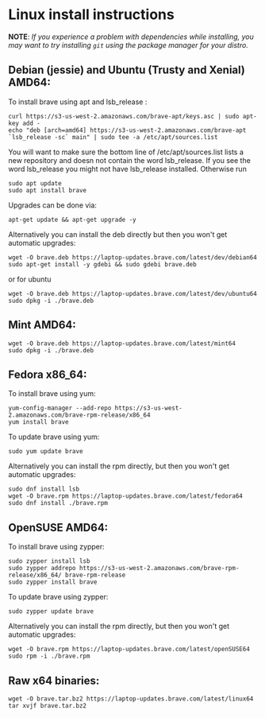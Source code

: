 # Linux install instructions

**NOTE**: _If you experience a problem with dependencies while installing, you may
want to try installing `git` using the package manager for your distro._

## Debian (jessie) and Ubuntu (Trusty and Xenial) AMD64:
To install brave using apt and lsb\_release :

``` 
curl https://s3-us-west-2.amazonaws.com/brave-apt/keys.asc | sudo apt-key add -
echo "deb [arch=amd64] https://s3-us-west-2.amazonaws.com/brave-apt `lsb_release -sc` main" | sudo tee -a /etc/apt/sources.list
```

You will want to make sure the bottom line of /etc/apt/sources.list lists a new repository and doesn not contain the word lsb\_release. If you see the word lsb\_release you might not have lsb\_release installed. Otherwise run

```
sudo apt update
sudo apt install brave
```

Upgrades can be done via:
```
apt-get update && apt-get upgrade -y
```

Alternatively you can install the deb directly but then you won't get automatic upgrades:

```
wget -O brave.deb https://laptop-updates.brave.com/latest/dev/debian64
sudo apt-get install -y gdebi && sudo gdebi brave.deb
```
or for ubuntu
```
wget -O brave.deb https://laptop-updates.brave.com/latest/dev/ubuntu64
sudo dpkg -i ./brave.deb
```

## Mint AMD64:

```
wget -O brave.deb https://laptop-updates.brave.com/latest/mint64
sudo dpkg -i ./brave.deb
```

## Fedora x86_64:

To install brave using yum:

```
yum-config-manager --add-repo https://s3-us-west-2.amazonaws.com/brave-rpm-release/x86_64
yum install brave
```

To update brave using yum:

```
sudo yum update brave
```


Alternatively you can install the rpm directly, but then you won't get automatic upgrades:

```
sudo dnf install lsb
wget -O brave.rpm https://laptop-updates.brave.com/latest/fedora64
sudo dnf install ./brave.rpm
```

## OpenSUSE AMD64:

To install brave using zypper:

```
sudo zypper install lsb
sudo zypper addrepo https://s3-us-west-2.amazonaws.com/brave-rpm-release/x86_64/ brave-rpm-release
sudo zypper install brave
```

To update brave using zypper:

```
sudo zypper update brave
```

Alternatively you can install the rpm directly, but then you won't get automatic upgrades:

```
wget -O brave.rpm https://laptop-updates.brave.com/latest/openSUSE64
sudo rpm -i ./brave.rpm
```

## Raw x64 binaries:

```
wget -O brave.tar.bz2 https://laptop-updates.brave.com/latest/linux64
tar xvjf brave.tar.bz2
```
